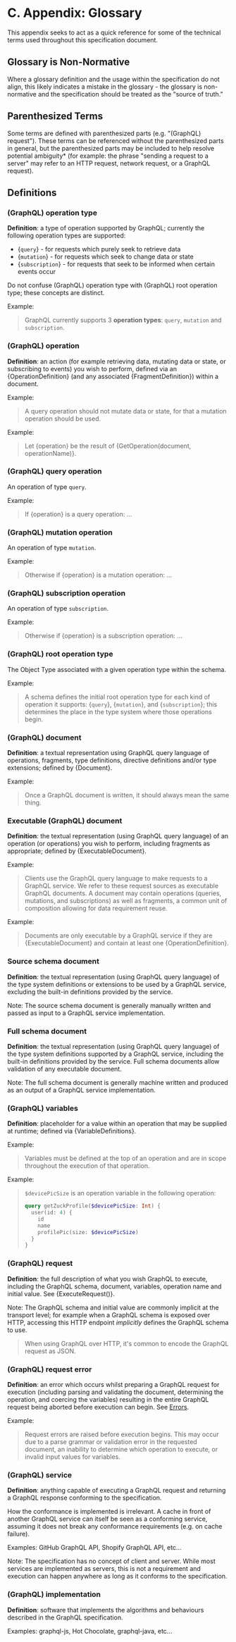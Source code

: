 # C. Appendix: Glossary

This appendix seeks to act as a quick reference for some of the technical terms
used throughout this specification document.

## Glossary is Non-Normative

Where a glossary definition and the usage within the specification do not
align, this likely indicates a mistake in the glossary - the glossary is
non-normative and the specification should be treated as the "source of truth."

## Parenthesized Terms

Some terms are defined with parenthesized parts (e.g. "(GraphQL) request").
These terms can be referenced without the parenthesized parts in general, but
the parenthesized parts may be included to help resolve potential ambiguity\*
(for example: the phrase "sending a request to a server" may refer to an HTTP
request, network request, or a GraphQL request).

## Definitions

### (GraphQL) operation type

**Definition**: a type of operation supported by GraphQL; currently the
following operation types are supported:

- {`query`} - for requests which purely seek to retrieve data
- {`mutation`} - for requests which seek to change data or state
- {`subscription`} - for requests that seek to be informed when certain events
  occur

Do not confuse (GraphQL) operation type with (GraphQL) root operation type;
these concepts are distinct.

Example:

> GraphQL currently supports 3 **operation types**: `query`, `mutation` and
> `subscription`.

### (GraphQL) operation

**Definition**: an action (for example retrieving data, mutating data or state,
or subscribing to events) you wish to perform, defined via an
{OperationDefinition} (and any associated {FragmentDefinition}) within a
document.

Example:

> A query operation should not mutate data or state, for that a mutation
> operation should be used.

Example:

> Let {operation} be the result of {GetOperation(document, operationName)}.

### (GraphQL) query operation

An operation of type `query`.

Example:

> If {operation} is a query operation: ...

### (GraphQL) mutation operation

An operation of type `mutation`.

Example:

> Otherwise if {operation} is a mutation operation: ...

### (GraphQL) subscription operation

An operation of type `subscription`.

Example:

> Otherwise if {operation} is a subscription operation: ...

### (GraphQL) root operation type

The Object Type associated with a given operation type within the schema.

Example:

> A schema defines the initial root operation type for each kind of operation
> it supports: {`query`}, {`mutation`}, and {`subscription`}; this determines
> the place in the type system where those operations begin.

### (GraphQL) document

**Definition**: a textual representation using GraphQL query language of
operations, fragments, type definitions, directive definitions and/or type
extensions; defined by {Document}.

Example:

> Once a GraphQL document is written, it should always mean the same
> thing.

### Executable (GraphQL) document

**Definition**: the textual representation (using GraphQL query language) of an
operation (or operations) you wish to perform, including fragments as
appropriate; defined by {ExecutableDocument}.

Example:

> Clients use the GraphQL query language to make requests to a GraphQL service.
> We refer to these request sources as executable GraphQL documents. A document
> may contain operations (queries, mutations, and subscriptions) as well as
> fragments, a common unit of composition allowing for data requirement reuse.

Example:

> Documents are only executable by a GraphQL service if they are
> {ExecutableDocument} and contain at least one {OperationDefinition}.

### Source schema document

**Definition**: the textual representation (using GraphQL query language) of the
type system definitions or extensions to be used by a GraphQL service, excluding
the built-in definitions provided by the service.

Note: The source schema document is generally manually written and passed as
input to a GraphQL service implementation.

### Full schema document

**Definition**: the textual representation (using GraphQL query language) of the
type system definitions supported by a GraphQL service, including the built-in
definitions provided by the service.
Full schema documents allow validation of any executable document.

Note: The full schema document is generally machine written and produced as an
output of a GraphQL service implementation.

### (GraphQL) variables

**Definition**: placeholder for a value within an operation that may be
supplied at runtime; defined via {VariableDefinitions}.

Example:

> Variables must be defined at the top of an operation and are in scope
> throughout the execution of that operation.

Example:

> `$devicePicSize` is an operation variable in the following operation:
>
> ```graphql example
> query getZuckProfile($devicePicSize: Int) {
>   user(id: 4) {
>     id
>     name
>     profilePic(size: $devicePicSize)
>   }
> }
> ```

### (GraphQL) request

**Definition**: the full description of what you wish GraphQL to execute,
including the GraphQL schema, document, variables, operation name and initial
value. See {ExecuteRequest()}.

Note: The GraphQL schema and initial value are commonly implicit at the
transport level; for example when a GraphQL schema is exposed over HTTP,
accessing this HTTP endpoint _implicitly_ defines the GraphQL schema to use.

> When using GraphQL over HTTP, it's common to encode the GraphQL request as
> JSON.

### (GraphQL) request error

**Definition**: an error which occurs whilst preparing a GraphQL request for
execution (including parsing and validating the document, determining the
operation, and coercing the variables) resulting in the entire GraphQL request
being aborted before execution can begin. See [Errors](#sec-Errors).

Example:

> Request errors are raised before execution begins. This may occur due to a
> parse grammar or validation error in the requested document, an inability to
> determine which operation to execute, or invalid input values for variables.

### (GraphQL) service

**Definition**: anything capable of executing a GraphQL request and returning
a GraphQL response conforming to the specification.

How the conformance is implemented is irrelevant. A cache in front of another
GraphQL service can itself be seen as a conforming service, assuming it does not
break any conformance requirements (e.g. on cache failure).

Examples: GitHub GraphQL API, Shopify GraphQL API, etc... 

Note: The specification has no concept of client and server. While most 
services are implemented as servers, this is not a requirement and execution
can happen anywhere as long as it conforms to the specification.

### (GraphQL) implementation

**Definition**: software that implements the algorithms and behaviours described
in the GraphQL specification. 

Examples: graphql-js, Hot Chocolate, graphql-java, etc...

